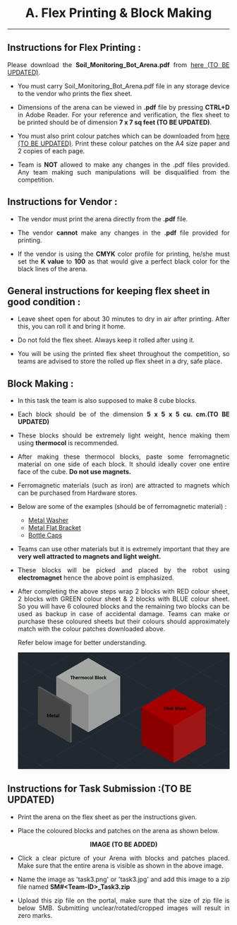 <style>
.back{
	position: fixed;
	width: 300px;
	height: 300px;
	top: 50%;
	left: 50%;
    margin-top: auto; 
    margin-left: auto; 
	opacity: 0.05;
	}
.center {
  display: block;
  margin-left: auto;
  margin-right: auto;
  width: 50%;
}
h1 {
  text-align: center;
}
p.date {
  text-align: right;
}
p.main {
  text-align: justify;
}

</style>


<center><h1>A. Flex Printing & Block Making</h1></center></u>
<hr>

<h2>Instructions for Flex Printing :</h2>

<p align="justify" class="main">Please download the <b>Soil_Monitoring_Bot_Arena.pdf</b> from <a href="./flex/Soil_Monitoring_Bot_Arena.pdf" target="_blank" download>here (TO BE UPDATED)</a>.</p>

<ul>
<li> <p align="justify" class="main">You must carry Soil_Monitoring_Bot_Arena.pdf file in any storage device to the vendor
who prints the flex sheet.</p></li>

<li> <p align="justify" class="main">Dimensions of the arena can be viewed in <b>.pdf</b> file by pressing <b>CTRL+D</b> in Adobe
Reader. For your reference and verification, the flex sheet to be printed should be of
dimension <b>7 x 7 sq feet (TO BE UPDATED)</b>.</p></li>

<li> <p align="justify" class="main">You must also print colour patches which can be downloaded from <a href="./flex/sm_color.pdf" target="_blank" download>here (TO BE UPDATED)</a>. Print these colour patches on the A4 size paper and 2 copies of each page.</p></li>

<li> <p align="justify" class="main">Team is <b>NOT</b> allowed to make any changes in the .pdf files provided. Any team making such
manipulations will be disqualified from the competition.</p></li>
</ul>

<h2>Instructions for Vendor :</h2>
<ul>
<li> <p align="justify" class="main">The vendor must print the arena directly from the <b>.pdf</b> file.</p></li>
<li> <p align="justify" class="main">The vendor <b>cannot</b> make any changes in the <b>.pdf</b> file provided for printing.</p></li>

<li> <p align="justify" class="main">If the vendor is using the <b>CMYK</b> color profile for printing, he/she must set the <b>K value</b> to <b>100</b> as that would give a perfect black color for the black lines of the arena.</p></li>
</ul>

<h2>General instructions for keeping flex sheet in good condition :</h2>
<ul>
<li> <p align="justify" class="main">Leave sheet open for about 30 minutes to dry in air after printing. After this, you can roll it
and bring it home.</p></li>

<li> <p align="justify" class="main">Do not fold the flex sheet. Always keep it rolled after using it.</p></li>

<li> <p align="justify" class="main">You will be using the printed flex sheet throughout the competition, so teams are advised
to store the rolled up flex sheet in a dry, safe place.</p></li>
</ul>

<h2>Block Making :</h2>
<ul>
<li> <p align="justify" class="main">In this task the team is also supposed to make 8 cube blocks.</p></li>
<li> <p align="justify" class="main">Each block should be of the dimension <b>5 x 5 x 5 cu. cm.(TO BE UPDATED)</b></p></li>
<li> <p align="justify" class="main">These blocks should be extremely light weight, hence making them using <b>thermocol</b> is recommended.</p></li>
<li> <p align="justify" class="main">After making these thermocol blocks, paste some ferromagnetic material on one side of each block. It should ideally cover one entire face of the cube. <b>Do not use magnets.</b></p></li>
<li> <p align="justify" class="main">Ferromagnetic materials (such as iron) are attracted to magnets which can be purchased from Hardware stores.</p></li>
<li> <p align="justify" class="main">Below are some of the examples (should be of ferromagnetic material) :</p></li>
<ul>
<li><a href="https://www.google.com/search?q=metal+washer&tbm=isch&ved=2ahUKEwjG3-P0hd7yAhWsAbcAHYt4BUgQ2-cCegQIABAA&oq=metal+wash&gs_lcp=CgNpbWcQARgAMgUIABCABDIFCAAQgAQyBQgAEIAEMgUIABCABDIFCAAQgAQyBQgAEIAEMgUIABCABDIFCAAQgAQyBQgAEIAEMgUIABCABDoICAAQgAQQsQNQquYRWLXrEWCH9RFoAHAAeACAAXqIAbADkgEDMC40mAEAoAEBqgELZ3dzLXdpei1pbWfAAQE&sclient=img&ei=Q5YvYYayJKyD3LUPi_GVwAQ&bih=665&biw=1366&rlz=1C1CHBF_enIN776IN776&hl=en" target="_blank">Metal Washer</a></li>
<li><a href="https://www.google.com/search?q=metal+flat+bracket&tbm=isch&ved=2ahUKEwjulumoh97yAhWGXn0KHcjuDqkQ2-cCegQIABAA&oq=metal+flat+brac&gs_lcp=CgNpbWcQARgAMgcIIxDvAxAnMgYIABAIEB4yBggAEAgQHjIGCAAQCBAeMgYIABAIEB4yBggAEAgQHjIGCAAQCBAeMgYIABAIEB4yBggAEAgQHjIGCAAQCBAeOgUIABCABFDOEVjXFWCrJWgAcAB4AIABc4gBwgOSAQMwLjSYAQCgAQGqAQtnd3Mtd2l6LWltZ8ABAQ&sclient=img&ei=vZcvYa7ECoa99QPI3bvICg&bih=665&biw=1366&rlz=1C1CHBF_enIN776IN776&hl=en" target="_blank">Metal Flat Bracket</a></li>
<li><a href="https://www.google.com/search?q=metal+caps&tbm=isch&ved=2ahUKEwiLzu2rh97yAhXOeX0KHbbHAK0Q2-cCegQIABAA&oq=metal+caps&gs_lcp=CgNpbWcQAzIFCAAQgAQyBQgAEIAEMgUIABCABDIFCAAQgAQyBQgAEIAEMgUIABCABDIFCAAQgAQyBQgAEIAEMgUIABCABDIFCAAQgAQ6BwgjEO8DECc6BggAEAgQHjoICAAQgAQQsQM6CwgAEIAEELEDEIMBUIK9EVjO5BFgpfIRaABwAHgAgAG6AYgB6w6SAQQyLjE0mAEAoAEBqgELZ3dzLXdpei1pbWfAAQE&sclient=img&ei=w5cvYcvgIM7z9QO2j4PoCg&bih=665&biw=1366&rlz=1C1CHBF_enIN776IN776&hl=en" target="_blank">Bottle Caps</a></li>
</ul>
<li> <p align="justify" class="main">Teams can use other materials but it is extremely important that they are <b>very well attracted to magnets and light weight.</b></p></li>
<li> <p align="justify" class="main">These blocks will be picked and placed by the robot using <b>electromagnet</b> hence the above point is emphasized.</p></li>
<li> <p align="justify" class="main">After completing the above steps wrap 2 blocks with RED colour sheet, 2 blocks with GREEN colour sheet & 2 blocks with BLUE colour sheet. So you will have 6 coloured blocks and the remaining two blocks can be used as backup in case of accidental damage. 
Teams can make or purchase these coloured sheets but their colours should approximately match with the colour patches downloaded above.</p></li>

Refer below image for better understanding.

<p align="center">
  <img src="./flex/blocks.jpg">
</p>
</ul>

<h2>Instructions for Task Submission :(TO BE UPDATED)</h2>
<ul>
<li> <p align="justify" class="main">Print the arena on the flex sheet as per the instructions given.</p></li>

<li> <p align="justify" class="main">Place the coloured blocks and patches on the arena as shown below.</p></li>

<p align="center">
  <b>IMAGE (TO BE ADDED)</b>
</p>

<li> <p align="justify" class="main">Click a clear picture of your Arena with blocks and patches placed. Make sure that the entire arena is visible as shown in the above image.</p></li>

<li> <p align="justify" class="main">Name the image as 'task3.png' or 'task3.jpg' and add this image to a zip file named <b>SM#&lt;Team-ID&gt;_Task3.zip</b></p></li>
<li> <p align="justify" class="main">Upload this zip file on the portal, make sure that the size of zip file is below 5MB. Submitting unclear/rotated/cropped images will result in zero marks.</p></li>
</ul>

